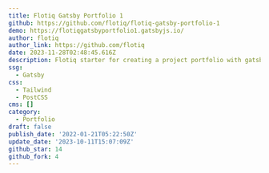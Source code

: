 ```yaml
---
title: Flotiq Gatsby Portfolio 1
github: https://github.com/flotiq/flotiq-gatsby-portfolio-1
demo: https://flotiqgatsbyportfolio1.gatsbyjs.io/
author: flotiq
author_link: https://github.com/flotiq
date: 2023-11-28T02:48:45.616Z
description: Flotiq starter for creating a project portfolio with gatsby
ssg:
  - Gatsby
css:
  - Tailwind
  - PostCSS
cms: []
category:
  - Portfolio
draft: false
publish_date: '2022-01-21T05:22:50Z'
update_date: '2023-10-11T15:07:09Z'
github_star: 14
github_fork: 4
---
```

